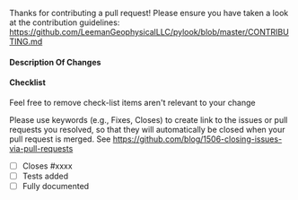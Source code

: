Thanks for contributing a pull request! Please ensure you have taken a look at
the contribution guidelines: https://github.com/LeemanGeophysicalLLC/pylook/blob/master/CONTRIBUTING.md

#### Description Of Changes

#### Checklist
Feel free to remove check-list items aren't relevant to your change

Please use keywords (e.g., Fixes, Closes) to create link to the issues or pull
requests you resolved, so that they will automatically be closed when your pull
request is merged. See https://github.com/blog/1506-closing-issues-via-pull-requests

- [ ] Closes #xxxx
- [ ] Tests added
- [ ] Fully documented
